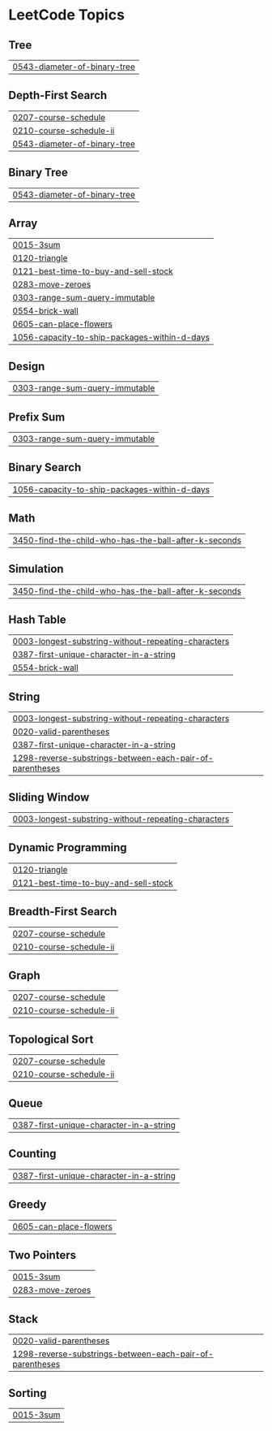 

<!---LeetCode Topics Start-->
# LeetCode Topics
## Tree
|  |
| ------- |
| [0543-diameter-of-binary-tree](https://github.com/pradeep-giri/leetcode-solutions/tree/master/0543-diameter-of-binary-tree) |
## Depth-First Search
|  |
| ------- |
| [0207-course-schedule](https://github.com/pradeep-giri/leetcode-solutions/tree/master/0207-course-schedule) |
| [0210-course-schedule-ii](https://github.com/pradeep-giri/leetcode-solutions/tree/master/0210-course-schedule-ii) |
| [0543-diameter-of-binary-tree](https://github.com/pradeep-giri/leetcode-solutions/tree/master/0543-diameter-of-binary-tree) |
## Binary Tree
|  |
| ------- |
| [0543-diameter-of-binary-tree](https://github.com/pradeep-giri/leetcode-solutions/tree/master/0543-diameter-of-binary-tree) |
## Array
|  |
| ------- |
| [0015-3sum](https://github.com/pradeep-giri/leetcode-solutions/tree/master/0015-3sum) |
| [0120-triangle](https://github.com/pradeep-giri/leetcode-solutions/tree/master/0120-triangle) |
| [0121-best-time-to-buy-and-sell-stock](https://github.com/pradeep-giri/leetcode-solutions/tree/master/0121-best-time-to-buy-and-sell-stock) |
| [0283-move-zeroes](https://github.com/pradeep-giri/leetcode-solutions/tree/master/0283-move-zeroes) |
| [0303-range-sum-query-immutable](https://github.com/pradeep-giri/leetcode-solutions/tree/master/0303-range-sum-query-immutable) |
| [0554-brick-wall](https://github.com/pradeep-giri/leetcode-solutions/tree/master/0554-brick-wall) |
| [0605-can-place-flowers](https://github.com/pradeep-giri/leetcode-solutions/tree/master/0605-can-place-flowers) |
| [1056-capacity-to-ship-packages-within-d-days](https://github.com/pradeep-giri/leetcode-solutions/tree/master/1056-capacity-to-ship-packages-within-d-days) |
## Design
|  |
| ------- |
| [0303-range-sum-query-immutable](https://github.com/pradeep-giri/leetcode-solutions/tree/master/0303-range-sum-query-immutable) |
## Prefix Sum
|  |
| ------- |
| [0303-range-sum-query-immutable](https://github.com/pradeep-giri/leetcode-solutions/tree/master/0303-range-sum-query-immutable) |
## Binary Search
|  |
| ------- |
| [1056-capacity-to-ship-packages-within-d-days](https://github.com/pradeep-giri/leetcode-solutions/tree/master/1056-capacity-to-ship-packages-within-d-days) |
## Math
|  |
| ------- |
| [3450-find-the-child-who-has-the-ball-after-k-seconds](https://github.com/pradeep-giri/leetcode-solutions/tree/master/3450-find-the-child-who-has-the-ball-after-k-seconds) |
## Simulation
|  |
| ------- |
| [3450-find-the-child-who-has-the-ball-after-k-seconds](https://github.com/pradeep-giri/leetcode-solutions/tree/master/3450-find-the-child-who-has-the-ball-after-k-seconds) |
## Hash Table
|  |
| ------- |
| [0003-longest-substring-without-repeating-characters](https://github.com/pradeep-giri/leetcode-solutions/tree/master/0003-longest-substring-without-repeating-characters) |
| [0387-first-unique-character-in-a-string](https://github.com/pradeep-giri/leetcode-solutions/tree/master/0387-first-unique-character-in-a-string) |
| [0554-brick-wall](https://github.com/pradeep-giri/leetcode-solutions/tree/master/0554-brick-wall) |
## String
|  |
| ------- |
| [0003-longest-substring-without-repeating-characters](https://github.com/pradeep-giri/leetcode-solutions/tree/master/0003-longest-substring-without-repeating-characters) |
| [0020-valid-parentheses](https://github.com/pradeep-giri/leetcode-solutions/tree/master/0020-valid-parentheses) |
| [0387-first-unique-character-in-a-string](https://github.com/pradeep-giri/leetcode-solutions/tree/master/0387-first-unique-character-in-a-string) |
| [1298-reverse-substrings-between-each-pair-of-parentheses](https://github.com/pradeep-giri/leetcode-solutions/tree/master/1298-reverse-substrings-between-each-pair-of-parentheses) |
## Sliding Window
|  |
| ------- |
| [0003-longest-substring-without-repeating-characters](https://github.com/pradeep-giri/leetcode-solutions/tree/master/0003-longest-substring-without-repeating-characters) |
## Dynamic Programming
|  |
| ------- |
| [0120-triangle](https://github.com/pradeep-giri/leetcode-solutions/tree/master/0120-triangle) |
| [0121-best-time-to-buy-and-sell-stock](https://github.com/pradeep-giri/leetcode-solutions/tree/master/0121-best-time-to-buy-and-sell-stock) |
## Breadth-First Search
|  |
| ------- |
| [0207-course-schedule](https://github.com/pradeep-giri/leetcode-solutions/tree/master/0207-course-schedule) |
| [0210-course-schedule-ii](https://github.com/pradeep-giri/leetcode-solutions/tree/master/0210-course-schedule-ii) |
## Graph
|  |
| ------- |
| [0207-course-schedule](https://github.com/pradeep-giri/leetcode-solutions/tree/master/0207-course-schedule) |
| [0210-course-schedule-ii](https://github.com/pradeep-giri/leetcode-solutions/tree/master/0210-course-schedule-ii) |
## Topological Sort
|  |
| ------- |
| [0207-course-schedule](https://github.com/pradeep-giri/leetcode-solutions/tree/master/0207-course-schedule) |
| [0210-course-schedule-ii](https://github.com/pradeep-giri/leetcode-solutions/tree/master/0210-course-schedule-ii) |
## Queue
|  |
| ------- |
| [0387-first-unique-character-in-a-string](https://github.com/pradeep-giri/leetcode-solutions/tree/master/0387-first-unique-character-in-a-string) |
## Counting
|  |
| ------- |
| [0387-first-unique-character-in-a-string](https://github.com/pradeep-giri/leetcode-solutions/tree/master/0387-first-unique-character-in-a-string) |
## Greedy
|  |
| ------- |
| [0605-can-place-flowers](https://github.com/pradeep-giri/leetcode-solutions/tree/master/0605-can-place-flowers) |
## Two Pointers
|  |
| ------- |
| [0015-3sum](https://github.com/pradeep-giri/leetcode-solutions/tree/master/0015-3sum) |
| [0283-move-zeroes](https://github.com/pradeep-giri/leetcode-solutions/tree/master/0283-move-zeroes) |
## Stack
|  |
| ------- |
| [0020-valid-parentheses](https://github.com/pradeep-giri/leetcode-solutions/tree/master/0020-valid-parentheses) |
| [1298-reverse-substrings-between-each-pair-of-parentheses](https://github.com/pradeep-giri/leetcode-solutions/tree/master/1298-reverse-substrings-between-each-pair-of-parentheses) |
## Sorting
|  |
| ------- |
| [0015-3sum](https://github.com/pradeep-giri/leetcode-solutions/tree/master/0015-3sum) |
<!---LeetCode Topics End-->